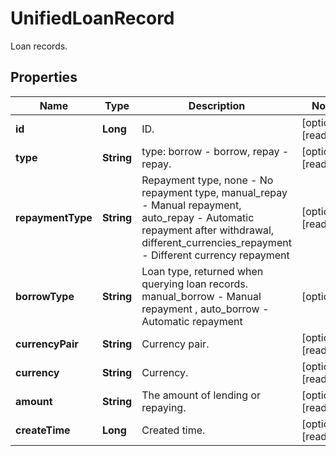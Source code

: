 
# UnifiedLoanRecord

Loan records.

## Properties

Name | Type | Description | Notes
------------ | ------------- | ------------- | -------------
**id** | **Long** | ID. |  [optional] [readonly]
**type** | **String** | type: borrow - borrow, repay - repay. |  [optional] [readonly]
**repaymentType** | **String** | Repayment type, none - No repayment type, manual_repay - Manual repayment, auto_repay - Automatic repayment after withdrawal, different_currencies_repayment - Different currency repayment |  [optional] [readonly]
**borrowType** | **String** | Loan type, returned when querying loan records. manual_borrow - Manual repayment , auto_borrow - Automatic repayment |  [optional]
**currencyPair** | **String** | Currency pair. |  [optional] [readonly]
**currency** | **String** | Currency. |  [optional] [readonly]
**amount** | **String** | The amount of lending or repaying. |  [optional] [readonly]
**createTime** | **Long** | Created time. |  [optional] [readonly]

